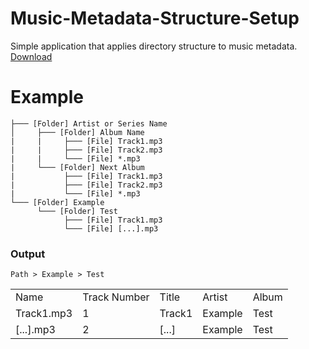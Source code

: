 # Music-Metadata-Structure-Setup
Simple application that applies directory structure to music metadata.<br/>
<a href="https://github.com/ShortDevelopment/Music-Metadata-Structure-Setup/releases/tag/v1.0">Download</a>
# Example
```
├─── [Folder] Artist or Series Name
│     ├─── [Folder] Album Name
|     |     ├─── [File] Track1.mp3
|     |     ├─── [File] Track2.mp3
|     |     └─── [File] *.mp3
|     └─── [Folder] Next Album
|           ├─── [File] Track1.mp3
|           ├─── [File] Track2.mp3
|           └─── [File] *.mp3    
└─── [Folder] Example
      └─── [Folder] Test
            ├─── [File] Track1.mp3
            └─── [File] [...].mp3
```
### Output
`Path > Example > Test`
<table>
  <tr>
    <td>Name</td><td>Track Number</td><td>Title</td><td>Artist</td><td>Album</td>
  </tr>
  <tr>
    <td>Track1.mp3</td><td>1</td><td>Track1</td><td>Example</td><td>Test</td>
  </td>
  <tr>
    <td>[...].mp3</td><td>2</td><td>[...]</td><td>Example</td><td>Test</td>
  </td>
</table>
